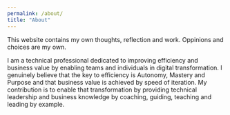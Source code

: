 ```yaml
---
permalink: /about/
title: "About"
---
```


This website contains my own thoughts, reflection and work. Oppinions and choices are my own.

I am a technical professional dedicated to improving efficiency and business value by enabling teams and individuals in digital transformation. I genuinely believe that the key to efficiency is Autonomy, Mastery and Purpose and that business value is achieved by speed of iteration. My contribution is to enable that transformation by providing technical leadership and business knowledge by coaching, guiding, teaching and leading by example.
